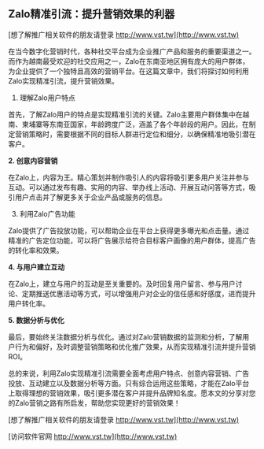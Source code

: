 ## **Zalo精准引流：提升营销效果的利器**

[想了解推广相关软件的朋友请登录 http://www.vst.tw](http://www.vst.tw)

在当今数字化营销时代，各种社交平台成为企业推广产品和服务的重要渠道之一。而作为越南最受欢迎的社交应用之一，Zalo在东南亚地区拥有庞大的用户群体，为企业提供了一个独特且高效的营销平台。在这篇文章中，我们将探讨如何利用Zalo实现精准引流，提升营销效果。

1. 理解Zalo用户特点

首先，了解Zalo用户的特点是实现精准引流的关键。Zalo主要用户群体集中在越南、柬埔寨等东南亚国家，年龄跨度广泛，涵盖了各个年龄段的用户。因此，在制定营销策略时，需要根据不同的目标人群进行定位和细分，以确保精准地吸引潜在客户。

**2. 创意内容营销**

在Zalo上，内容为王。精心策划并制作吸引人的内容将吸引更多用户关注并参与互动。可以通过发布有趣、实用的内容、举办线上活动、开展互动问答等方式，吸引用户点击并了解更多关于企业产品或服务的信息。

3. 利用Zalo广告功能

Zalo提供了广告投放功能，可以帮助企业在平台上获得更多曝光和点击量。通过精准的广告定位功能，可以将广告展示给符合目标客户画像的用户群体，提高广告的转化率和效果。

**4. 与用户建立互动**

在Zalo上，建立与用户的互动是至关重要的。及时回复用户留言、参与用户讨论、定期推送优惠活动等方式，可以增强用户对企业的信任感和好感度，进而提升用户转化率。

**5. 数据分析与优化**

最后，要始终关注数据分析与优化。通过对Zalo营销数据的监测和分析，了解用户行为和偏好，及时调整营销策略和优化推广效果，从而实现精准引流并提升营销ROI。

总的来说，利用Zalo实现精准引流需要全面考虑用户特点、创意内容营销、广告投放、互动建立以及数据分析等方面。只有综合运用这些策略，才能在Zalo平台上取得理想的营销效果，吸引更多潜在客户并提升品牌知名度。愿本文的分享对您的Zalo营销之路有所启发，帮助您实现更好的营销效果！

[想了解推广相关软件的朋友请登录 http://www.vst.tw](http://www.vst.tw)


[访问软件官网 http://www.vst.tw](http://www.vst.tw)

